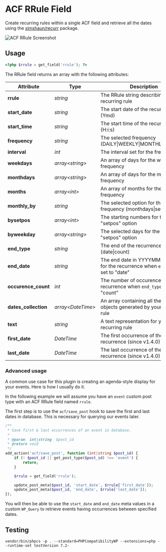 # ACF RRule Field

Create recurring rules within a single ACF field and retrieve all the dates using the [simshaun/recurr](https://github.com/simshaun/recurr) package.

![ACF RRule Screenshot](https://pixelparfait.fr/_github/acf-rrule.png)

## Usage

```php
<?php $rrule = get_field('rrule'); ?>
```

The RRule field returns an array with the following attributes:

| Attribute             | Type                | Description                                                                         |
| --------------------- | ------------------- | ----------------------------------------------------------------------------------- |
| **rrule**             | *string*            | The RRule string describing the recurring rule                                      |
| **start_date**        | *string*            | The start date of the recurrence (Ymd)                                              |
| **start_time**        | *string*            | The start time of the recurrence (H:i:s)                                            |
| **frequency**         | *string*            | The selected frequency (DAILY\|WEEKLY\|MONTHLY\|YEARLY)                             |
| **interval**          | *int*               | The interval set for the frequency                                                  |
| **weekdays**          | *array\<string\>*   | An array of days for the weekly frequency                                           |
| **monthdays**         | *array\<string\>*   | An array of days for the monthly frequency                                          |
| **months**            | *array\<int\>*      | An array of months for the yearly frequency                                         |
| **monthly_by**        | *string*            | The selected option for the monthly frequency (monthdays\|setpos)                   |
| **bysetpos**          | *array\<int\>*      | The starting numbers for the monthly "setpos" option                                |
| **byweekday**         | *array\<string\>*   | The selected days for the monthly "setpos" option                                   |
| **end_type**          | *string*            | The end of the recurrence (date\|count)                                             |
| **end_date**          | *string*            | The end date in YYYYMMDD format for the recurrence when `end_type` is set to "date" |
| **occurence_count**   | *int*               | The number of occurences for the recurrence when `end_type` is set to "count"       |
| **dates_collection**  | *array\<DateTime\>* | An array containing all the DateTime objects generated by your recurring rule       |
| **text**              | *string*            | A text representation for your recurring rule                                       |
| **first_date**        | *DateTime*          | The first occurrence of the recurrence (since v1.4.0)                               |
| **last_date**         | *DateTime*          | The last occurrence of the recurrence (since v1.4.0)                                |

### Advanced usage

A common use case for this plugin is creating an agenda-style display for your events. Here is how I usually do it.

In the following example we will assume you have an `event` custom post type with an ACF RRule field named `rrule`.

The first step is to use the `acf/save_post` hook to save the first and last dates in database. This is necessary for querying our events later.

```php
/**
 * Save first & last occurrences of an event in database.
 *
 * @param  int|string  $post_id
 * @return void
 */
add_action('acf/save_post', function (int|string $post_id) {
    if (! $post_id || get_post_type($post_id) !== 'event') {
        return;
    }

    $rrule = get_field('rrule');

    update_post_meta($post_id, 'start_date', $rrule['first_date']);
    update_post_meta($post_id, 'end_date', $rrule['last_date']);
});
```

You will then be able to use the `start_date` and `end_date` meta values in a custom `WP_Query` to retrieve events having occurrences between specified dates.

## Testing

```
vendor/bin/phpcs -p . --standard=PHPCompatibilityWP --extensions=php --runtime-set testVersion 7.2-
```
